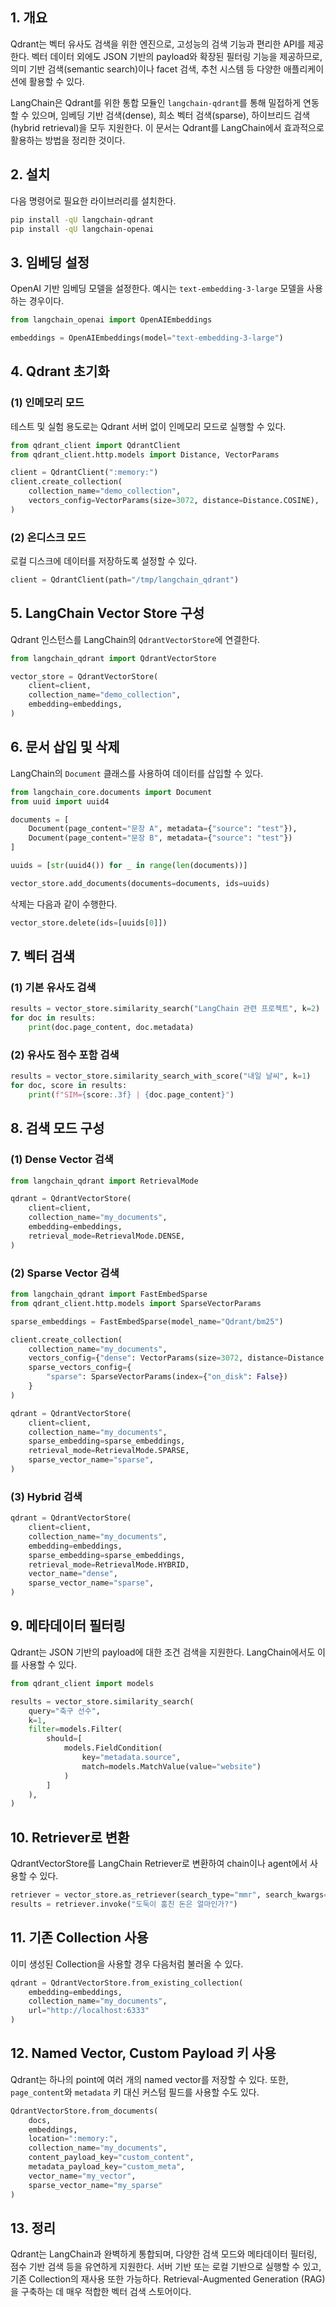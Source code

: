 ## 1. 개요

Qdrant는 벡터 유사도 검색을 위한 엔진으로, 고성능의 검색 기능과 편리한 API를 제공한다. 벡터 데이터 외에도 JSON 기반의 payload와 확장된 필터링 기능을 제공하므로, 의미 기반 검색(semantic search)이나 facet 검색, 추천 시스템 등 다양한 애플리케이션에 활용할 수 있다.

LangChain은 Qdrant를 위한 통합 모듈인 `langchain-qdrant`를 통해 밀접하게 연동할 수 있으며, 임베딩 기반 검색(dense), 희소 벡터 검색(sparse), 하이브리드 검색(hybrid retrieval)을 모두 지원한다. 이 문서는 Qdrant를 LangChain에서 효과적으로 활용하는 방법을 정리한 것이다.


## 2. 설치

다음 명령어로 필요한 라이브러리를 설치한다.

```bash
pip install -qU langchain-qdrant
pip install -qU langchain-openai
```


## 3. 임베딩 설정

OpenAI 기반 임베딩 모델을 설정한다. 예시는 `text-embedding-3-large` 모델을 사용하는 경우이다.

```python
from langchain_openai import OpenAIEmbeddings

embeddings = OpenAIEmbeddings(model="text-embedding-3-large")
```


## 4. Qdrant 초기화

### (1) 인메모리 모드

테스트 및 실험 용도로는 Qdrant 서버 없이 인메모리 모드로 실행할 수 있다.

```python
from qdrant_client import QdrantClient
from qdrant_client.http.models import Distance, VectorParams

client = QdrantClient(":memory:")
client.create_collection(
    collection_name="demo_collection",
    vectors_config=VectorParams(size=3072, distance=Distance.COSINE),
)
```

### (2) 온디스크 모드

로컬 디스크에 데이터를 저장하도록 설정할 수 있다.

```python
client = QdrantClient(path="/tmp/langchain_qdrant")
```


## 5. LangChain Vector Store 구성

Qdrant 인스턴스를 LangChain의 `QdrantVectorStore`에 연결한다.

```python
from langchain_qdrant import QdrantVectorStore

vector_store = QdrantVectorStore(
    client=client,
    collection_name="demo_collection",
    embedding=embeddings,
)
```


## 6. 문서 삽입 및 삭제

LangChain의 `Document` 클래스를 사용하여 데이터를 삽입할 수 있다.

```python
from langchain_core.documents import Document
from uuid import uuid4

documents = [
    Document(page_content="문장 A", metadata={"source": "test"}),
    Document(page_content="문장 B", metadata={"source": "test"})
]

uuids = [str(uuid4()) for _ in range(len(documents))]

vector_store.add_documents(documents=documents, ids=uuids)
```

삭제는 다음과 같이 수행한다.

```python
vector_store.delete(ids=[uuids[0]])
```


## 7. 벡터 검색

### (1) 기본 유사도 검색

```python
results = vector_store.similarity_search("LangChain 관련 프로젝트", k=2)
for doc in results:
    print(doc.page_content, doc.metadata)
```

### (2) 유사도 점수 포함 검색

```python
results = vector_store.similarity_search_with_score("내일 날씨", k=1)
for doc, score in results:
    print(f"SIM={score:.3f} | {doc.page_content}")
```


## 8. 검색 모드 구성

### (1) Dense Vector 검색

```python
from langchain_qdrant import RetrievalMode

qdrant = QdrantVectorStore(
    client=client,
    collection_name="my_documents",
    embedding=embeddings,
    retrieval_mode=RetrievalMode.DENSE,
)
```

### (2) Sparse Vector 검색

```python
from langchain_qdrant import FastEmbedSparse
from qdrant_client.http.models import SparseVectorParams

sparse_embeddings = FastEmbedSparse(model_name="Qdrant/bm25")

client.create_collection(
    collection_name="my_documents",
    vectors_config={"dense": VectorParams(size=3072, distance=Distance.COSINE)},
    sparse_vectors_config={
        "sparse": SparseVectorParams(index={"on_disk": False})
    }
)

qdrant = QdrantVectorStore(
    client=client,
    collection_name="my_documents",
    sparse_embedding=sparse_embeddings,
    retrieval_mode=RetrievalMode.SPARSE,
    sparse_vector_name="sparse",
)
```

### (3) Hybrid 검색

```python
qdrant = QdrantVectorStore(
    client=client,
    collection_name="my_documents",
    embedding=embeddings,
    sparse_embedding=sparse_embeddings,
    retrieval_mode=RetrievalMode.HYBRID,
    vector_name="dense",
    sparse_vector_name="sparse",
)
```


## 9. 메타데이터 필터링

Qdrant는 JSON 기반의 payload에 대한 조건 검색을 지원한다. LangChain에서도 이를 사용할 수 있다.

```python
from qdrant_client import models

results = vector_store.similarity_search(
    query="축구 선수",
    k=1,
    filter=models.Filter(
        should=[
            models.FieldCondition(
                key="metadata.source",
                match=models.MatchValue(value="website")
            )
        ]
    ),
)
```


## 10. Retriever로 변환

QdrantVectorStore를 LangChain Retriever로 변환하여 chain이나 agent에서 사용할 수 있다.

```python
retriever = vector_store.as_retriever(search_type="mmr", search_kwargs={"k": 1})
results = retriever.invoke("도둑이 훔친 돈은 얼마인가?")
```


## 11. 기존 Collection 사용

이미 생성된 Collection을 사용할 경우 다음처럼 불러올 수 있다.

```python
qdrant = QdrantVectorStore.from_existing_collection(
    embedding=embeddings,
    collection_name="my_documents",
    url="http://localhost:6333"
)
```


## 12. Named Vector, Custom Payload 키 사용

Qdrant는 하나의 point에 여러 개의 named vector를 저장할 수 있다. 또한, `page_content`와 `metadata` 키 대신 커스텀 필드를 사용할 수도 있다.

```python
QdrantVectorStore.from_documents(
    docs,
    embeddings,
    location=":memory:",
    collection_name="my_documents",
    content_payload_key="custom_content",
    metadata_payload_key="custom_meta",
    vector_name="my_vector",
    sparse_vector_name="my_sparse"
)
```


## 13. 정리

Qdrant는 LangChain과 완벽하게 통합되며, 다양한 검색 모드와 메타데이터 필터링, 점수 기반 검색 등을 유연하게 지원한다. 서버 기반 또는 로컬 기반으로 실행할 수 있고, 기존 Collection의 재사용 또한 가능하다. Retrieval-Augmented Generation (RAG)을 구축하는 데 매우 적합한 벡터 검색 스토어이다.